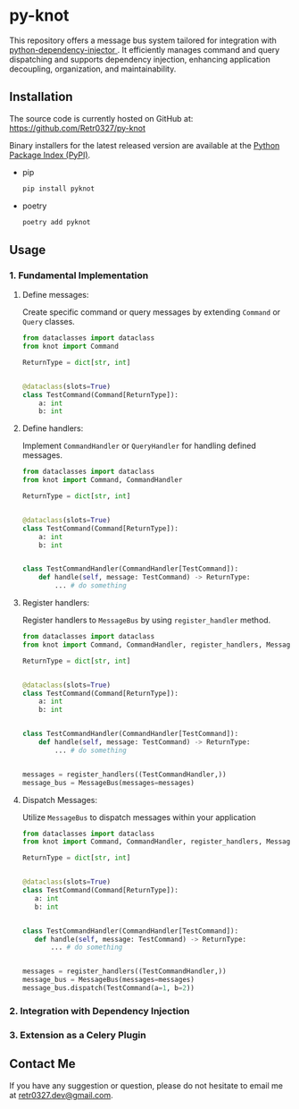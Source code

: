 # py-knot

This repository offers a message bus system tailored for integration with [python-dependency-injector
](https://github.com/ets-labs/python-dependency-injector/tree/master). It efficiently manages command and query dispatching and supports dependency injection, enhancing application decoupling, organization, and maintainability.

## **Installation**

The source code is currently hosted on GitHub at: https://github.com/Retr0327/py-knot

Binary installers for the latest released version are available at the [Python Package Index (PyPI)](https://pypi.org/project/py-knot/).

- pip

  ```bash
  pip install pyknot
  ```

- poetry
  ```bash
  poetry add pyknot
  ```

## **Usage**

### 1. Fundamental Implementation

1. Define messages:

   Create specific command or query messages by extending `Command` or `Query` classes.

   ```python
   from dataclasses import dataclass
   from knot import Command

   ReturnType = dict[str, int]


   @dataclass(slots=True)
   class TestCommand(Command[ReturnType]):
       a: int
       b: int
   ```

2. Define handlers:

   Implement `CommandHandler` or `QueryHandler` for handling defined messages.

   ```python
   from dataclasses import dataclass
   from knot import Command, CommandHandler

   ReturnType = dict[str, int]


   @dataclass(slots=True)
   class TestCommand(Command[ReturnType]):
       a: int
       b: int


   class TestCommandHandler(CommandHandler[TestCommand]):
       def handle(self, message: TestCommand) -> ReturnType:
           ... # do something
   ```

3. Register handlers:

   Register handlers to `MessageBus` by using `register_handler` method.

   ```python
   from dataclasses import dataclass
   from knot import Command, CommandHandler, register_handlers, MessageBus

   ReturnType = dict[str, int]


   @dataclass(slots=True)
   class TestCommand(Command[ReturnType]):
       a: int
       b: int


   class TestCommandHandler(CommandHandler[TestCommand]):
       def handle(self, message: TestCommand) -> ReturnType:
           ... # do something


   messages = register_handlers((TestCommandHandler,))
   message_bus = MessageBus(messages=messages)
   ```

4. Dispatch Messages:

   Utilize `MessageBus` to dispatch messages within your application

   ```python
   from dataclasses import dataclass
   from knot import Command, CommandHandler, register_handlers, MessageBus

   ReturnType = dict[str, int]


   @dataclass(slots=True)
   class TestCommand(Command[ReturnType]):
      a: int
      b: int


   class TestCommandHandler(CommandHandler[TestCommand]):
      def handle(self, message: TestCommand) -> ReturnType:
          ... # do something


   messages = register_handlers((TestCommandHandler,))
   message_bus = MessageBus(messages=messages)
   message_bus.dispatch(TestCommand(a=1, b=2))
   ```

### 2. Integration with Dependency Injection

### 3. Extension as a Celery Plugin

## Contact Me

If you have any suggestion or question, please do not hesitate to email me at retr0327.dev@gmail.com.
